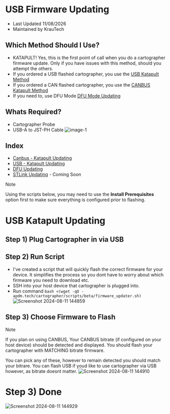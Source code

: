 # USB Firmware Updating
- Last Updated 11/08/2026
- Maintained by KrauTech

## Which Method Should I Use?
- KATAPULT! Yes, this is the first point of call when you do a cartographer firmware update. Only if you have issues with this method, should you attempt the others.
- If you ordered a USB flashed cartographer, you use the [USB Katapult Method](USB_Updating.md)
- If you ordered a CAN flashed cartographer, you use the [CANBUS Katapult Method](Canbus_Updating.md)
- If you need to, use DFU Mode [DFU Mode Updating](DFU_Updating.md)

## Whats Required?
- Cartographer Probe
- USB-A to JST-PH Cable
![image-1](https://github.com/user-attachments/assets/1c082c5d-44ff-43e1-b1bf-f70b4249a490)

## Index
- [Canbus - Katapult Updating](Canbus_Updating.md)
- [USB - Katapult Updating](USB_Updating.md)
- [DFU Updating](DFU_Updating.md)
- [STLink Updating](#) - Coming Soon

> [!NOTE]
> Using the scripts below, you may need to use the **Install Prerequisites** option first to make sure everything is configured prior to flashing.

# USB Katapult Updating
## Step 1) Plug Cartographer in via USB

## Step 2) Run Script
- I've created a script that will quickly flash the correct firmware for your device. It simplifies the process so you dont have to worry about which firmware you need to download etc.
- SSH into your host device that cartographer is plugged into.
- Run command `bash <(wget -qO - apdm.tech/cartographer/scripts/beta/firmware_updater.sh)`
![Screenshot 2024-08-11 144859](https://github.com/user-attachments/assets/b06e734b-d335-4073-9407-be60ec8bd17b)


## Step 3) Choose Firmware to Flash
> [!NOTE]
> If you plan on using CANBUS, Your CANBUS bitrate (if configured on your host device) should be detected and displayed. You should flash your cartographer with MATCHING bitrate firmware.

You can pick any of these, however to remain detected you should match your bitrare. You can flash USB if youd like to use cartographer via USB however, as bitrate doesnt matter.
![Screenshot 2024-08-11 144910](https://github.com/user-attachments/assets/dfb64682-28c7-4a4c-a9fe-67649d70bfff)


# Step 3) Done
![Screenshot 2024-08-11 144929](https://github.com/user-attachments/assets/6920bdbd-2ee7-4947-97f1-c5a623471898)

